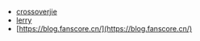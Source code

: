 - [crossoverjie](https://crossoverjie.top/)
- [lerry](https://lerry.me/)
- [https://blog.fanscore.cn/](https://blog.fanscore.cn/)